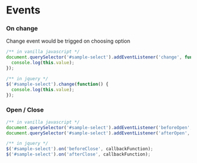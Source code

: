 # Events

### On change

Change event would be trigged on choosing option

```js
/** in vanilla javascript */
document.querySelector('#sample-select').addEventListener('change', function() {
  console.log(this.value);
});

/** in jquery */
$('#sample-select').change(function() {
  console.log(this.value);
});
```

### Open / Close

```js
/** in vanilla javascript */
document.querySelector('#sample-select').addEventListener('beforeOpen', callbackFunction);
document.querySelector('#sample-select').addEventListener('afterOpen', callbackFunction);

/** in jquery */
$('#sample-select').on('beforeClose', callbackFunction);
$('#sample-select').on('afterClose', callbackFunction);
```